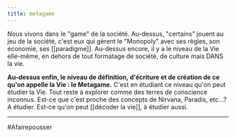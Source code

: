 ```yaml
---
title: metagame
---
```

Nous vivons dans le "game" de la société. Au-dessus, "certains" jouent au jeu de la société, c'est eux qui gèrent le "Monopoly" avec ses règles, son économie, ses [[paradigme]].
Au-dessus encore, il y a le niveau de la Vie elle-même, en dehors de tout formatage de société, de culture mais DANS la vie.

**Au-dessus enfin, le niveau de définition, d'écriture et de création de ce qu'on appelle la Vie : le Metagame.**
C'est en étudiant ce niveau qu'on peut étudier la Vie. Tout reste à explorer comme des terres de conscience inconnus. Est-ce que c'est proche des concepts de Nirvana, Paradis, etc...? A étudier. Est-ce qu'on peut [[décoder la vie]], à étudier aussi.

---
#Afairepousser 